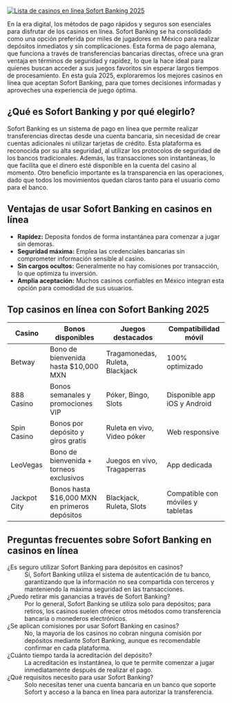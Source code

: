 [![Lista de casinos en línea Sofort Banking 2025](https://123-caf.pages.dev/gitsignup.png)](https://vrmoo.ru/Bt82HjjY)

<p>En la era digital, los métodos de pago rápidos y seguros son esenciales para disfrutar de los casinos en línea. Sofort Banking se ha consolidado como una opción preferida por miles de jugadores en México para realizar depósitos inmediatos y sin complicaciones. Esta forma de pago alemana, que funciona a través de transferencias bancarias directas, ofrece una gran ventaja en términos de seguridad y rapidez, lo que la hace ideal para quienes buscan acceder a sus juegos favoritos sin esperar largos tiempos de procesamiento. En esta guía 2025, exploraremos los mejores casinos en línea que aceptan Sofort Banking, para que tomes decisiones informadas y aproveches una experiencia de juego óptima.</p>  <h2>¿Qué es Sofort Banking y por qué elegirlo?</h2> <p>Sofort Banking es un sistema de pago en línea que permite realizar transferencias directas desde una cuenta bancaria, sin necesidad de crear cuentas adicionales ni utilizar tarjetas de crédito. Esta plataforma es reconocida por su alta seguridad, al utilizar los protocolos de seguridad de los bancos tradicionales. Además, las transacciones son instantáneas, lo que facilita que el dinero esté disponible en la cuenta del casino al momento. Otro beneficio importante es la transparencia en las operaciones, dado que todos los movimientos quedan claros tanto para el usuario como para el banco.</p>  <h2>Ventajas de usar Sofort Banking en casinos en línea</h2> <ul>   <li><strong>Rapidez:</strong> Deposita fondos de forma instantánea para comenzar a jugar sin demoras.</li>   <li><strong>Seguridad máxima:</strong> Emplea las credenciales bancarias sin comprometer información sensible al casino.</li>   <li><strong>Sin cargos ocultos:</strong> Generalmente no hay comisiones por transacción, lo que optimiza tu inversión.</li>   <li><strong>Amplia aceptación:</strong> Muchos casinos confiables en México integran esta opción para comodidad de sus usuarios.</li> </ul>  <h2>Top casinos en línea con Sofort Banking 2025</h2> <table>   <thead>     <tr>       <th>Casino</th>       <th>Bonos disponibles</th>       <th>Juegos destacados</th>       <th>Compatibilidad móvil</th>     </tr>   </thead>   <tbody>     <tr>       <td>Betway</td>       <td>Bono de bienvenida hasta $10,000 MXN</td>       <td>Tragamonedas, Ruleta, Blackjack</td>       <td>100% optimizado</td>     </tr>     <tr>       <td>888 Casino</td>       <td>Bonos semanales y promociones VIP</td>       <td>Póker, Bingo, Slots</td>       <td>Disponible app iOS y Android</td>     </tr>     <tr>       <td>Spin Casino</td>       <td>Bonos por depósito y giros gratis</td>       <td>Ruleta en vivo, Video póker</td>       <td>Web responsive</td>     </tr>     <tr>       <td>LeoVegas</td>       <td>Bono de bienvenida + torneos exclusivos</td>       <td>Juegos en vivo, Tragaperras</td>       <td>App dedicada</td>     </tr>     <tr>       <td>Jackpot City</td>       <td>Bonos hasta $16,000 MXN en primeros depósitos</td>       <td>Blackjack, Ruleta, Slots</td>       <td>Compatible con móviles y tabletas</td>     </tr>   </tbody> </table>  <h2>Preguntas frecuentes sobre Sofort Banking en casinos en línea</h2> <dl>   <dt>¿Es seguro utilizar Sofort Banking para depósitos en casinos?</dt>   <dd>Sí, Sofort Banking utiliza el sistema de autenticación de tu banco, garantizando que la información no sea compartida con terceros y manteniendo la máxima seguridad en las transacciones.</dd>    <dt>¿Puedo retirar mis ganancias a través de Sofort Banking?</dt>   <dd>Por lo general, Sofort Banking se utiliza solo para depósitos; para retiros, los casinos suelen ofrecer otros métodos como transferencia bancaria o monederos electrónicos.</dd>    <dt>¿Se aplican comisiones por usar Sofort Banking en casinos?</dt>   <dd>No, la mayoría de los casinos no cobran ninguna comisión por depósitos mediante Sofort Banking, aunque es recomendable confirmar en cada plataforma.</dd>    <dt>¿Cuánto tiempo tarda la acreditación del depósito?</dt>   <dd>La acreditación es instantánea, lo que te permite comenzar a jugar inmediatamente después de realizar el pago.</dd>    <dt>¿Qué requisitos necesito para usar Sofort Banking?</dt>   <dd>Solo necesitas tener una cuenta bancaria en un banco que soporte Sofort y acceso a la banca en línea para autorizar la transferencia.</dd> </dl>